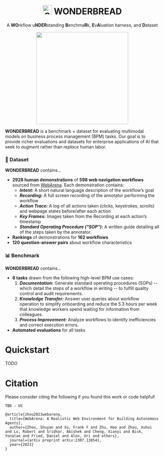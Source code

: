 <div align="center">
    <h1>
      <img height="30" alt="Screenshot 2024-06-05 at 1 48 20 AM" src="https://github.com/HazyResearch/wonderbread/assets/5491790/005888a2-bd7d-4942-94e5-0c8bd21631e2">
      WONDERBREAD
    </h1>
    <p>A <strong>WO</strong>rkflow u<strong>NDER</strong>standing <strong>B</strong>enchma<strong>R</strong>k, <strong>E</strong>v<strong>A</strong>luation harness, and <strong>D</strong>ataset</p>
  <img src="https://github.com/HazyResearch/wonderbread/assets/5491790/01e222bd-e07a-4136-a542-a97eb396b46c" height="300" />
</div>

**WONDERBREAD** is a benchmark + dataset for evaluating multimodal models on business process management (BPM) tasks. Our goal is to provide richer evaluations and datasets for enterprise applications of AI that seek to *augment* rather than *replace* human labor.

### 💽 Dataset

**WONDERBREAD** contains...

* **2928 human demonstrations** of **598 web navigation workflows** sourced from [WebArena](https://webarena.dev/). Each demonstration contains:
  * **_Intent:_** A short natural language description of the workflow’s goal
  * **_Recording:_** A full screen recording of the annotator performing the workflow
  * **_Action Trace:_** A log of all actions taken (clicks, keystrokes, scrolls) and webpage states before/after each action
  * **_Key Frames:_** Images taken from the Recording at each action’s timestamp
  * **_Standard Operating Procedure ("SOP"):_** A written guide detailing all of the steps taken by the annotator.
* **Rankings** of demonstrations for **162 workflows**
* **120 question-answer pairs** about workflow characteristics

### 📊 Benchmark

**WONDERBREAD** contains...
* **6 tasks** drawn from the following high-level BPM use cases:
  1. **_Documentation:_** Generate standard operating procedures (SOPs) -- which detail the steps of a workflow in writing -- to fulfill quality control and audit requirements.
  3. **_Knowledge Transfer:_** Answer user queries about workflow operation to simplify onboarding and reduce the 5.3 hours per week that knowledge workers spend waiting for information from colleagues.
  4. **_Process Improvement:_** Analyze workflows to identify inefficiencies and correct execution errors.
* **Automated evaluations** for all tasks

# Quickstart

TODO

# Citation

Please consider citing the following if you found this work or code helpful!

```
TBD - US

@article{zhou2023webarena,
  title={WebArena: A Realistic Web Environment for Building Autonomous Agents},
  author={Zhou, Shuyan and Xu, Frank F and Zhu, Hao and Zhou, Xuhui and Lo, Robert and Sridhar, Abishek and Cheng, Xianyi and Bisk, Yonatan and Fried, Daniel and Alon, Uri and others},
  journal={arXiv preprint arXiv:2307.13854},
  year={2023}
}
```
